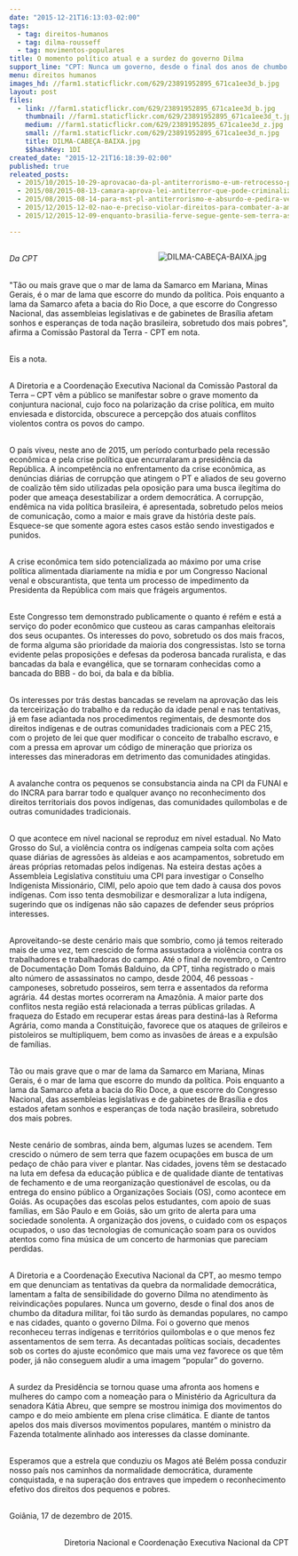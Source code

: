 ```yaml
---
date: "2015-12-21T16:13:03-02:00"
tags:
  - tag: direitos-humanos
  - tag: dilma-rousseff
  - tag: movimentos-populares
title: O momento político atual e a surdez do governo Dilma
support_line: "CPT: Nunca um governo, desde o final dos anos de chumbo da ditadura militar, foi tão surdo às demandas populares, no campo e nas cidades, quanto o governo Dilma."
menu: direitos humanos
images_hd: //farm1.staticflickr.com/629/23891952895_671ca1ee3d_b.jpg
layout: post
files:
  - link: //farm1.staticflickr.com/629/23891952895_671ca1ee3d_b.jpg
    thumbnail: //farm1.staticflickr.com/629/23891952895_671ca1ee3d_t.jpg
    medium: //farm1.staticflickr.com/629/23891952895_671ca1ee3d_z.jpg
    small: //farm1.staticflickr.com/629/23891952895_671ca1ee3d_n.jpg
    title: DILMA-CABEÇA-BAIXA.jpg
    $$hashKey: 1DI
created_date: "2015-12-21T16:18:39-02:00"
published: true
releated_posts:
  - 2015/10/2015-10-29-aprovacao-da-pl-antiterrorismo-e-um-retrocesso-para-a-democracia-afirma-dirigente-do-mst.md
  - 2015/08/2015-08-13-camara-aprova-lei-antiterror-que-pode-criminalizar-movimentos-populares.md
  - 2015/08/2015-08-14-para-mst-pl-antiterrorismo-e-absurdo-e-pedira-veto-em-reuniao-com-dilma.md
  - 2015/12/2015-12-02-nao-e-preciso-violar-direitos-para-combater-a-ameaca-terrorista.md
  - 2015/12/2015-12-09-enquanto-brasilia-ferve-segue-gente-sem-terra-assassinada.md

---
```

<figure class="image" style="float:right"><img alt="DILMA-CABEÇA-BAIXA.jpg" src="//farm1.staticflickr.com/629/23891952895_671ca1ee3d_b.jpg" />
<figcaption></figcaption>
</figure>

<p><br />
<em>Da CPT</em></p>

<p><br />
&quot;T&atilde;o ou mais grave que o mar de lama da Samarco em Mariana, Minas Gerais, &eacute; o mar de lama que escorre do mundo da pol&iacute;tica. Pois enquanto a lama da Samarco afeta a bacia do Rio Doce, a que escorre do Congresso Nacional, das assembleias legislativas e de gabinetes de Bras&iacute;lia afetam sonhos e esperan&ccedil;as de toda na&ccedil;&atilde;o brasileira, sobretudo dos mais pobres&quot;, afirma a Comiss&atilde;o Pastoral da Terra - CPT em nota.</p>

<p><br />
Eis a nota.</p>

<p><br />
A Diretoria e a Coordena&ccedil;&atilde;o Executiva Nacional da Comiss&atilde;o Pastoral da Terra &ndash; CPT v&ecirc;m a p&uacute;blico se manifestar sobre o grave momento da conjuntura nacional, cujo foco na polariza&ccedil;&atilde;o da crise pol&iacute;tica, em muito enviesada e distorcida, obscurece a percep&ccedil;&atilde;o dos atuais conflitos violentos contra os povos do campo.</p>

<p><br />
O pa&iacute;s viveu, neste ano de 2015, um per&iacute;odo conturbado pela recess&atilde;o econ&ocirc;mica e pela crise pol&iacute;tica que encurralaram a presid&ecirc;ncia da Rep&uacute;blica. A incompet&ecirc;ncia no enfrentamento da crise econ&ocirc;mica, as den&uacute;ncias di&aacute;rias de corrup&ccedil;&atilde;o que atingem o PT e aliados de seu governo de coaliz&atilde;o t&ecirc;m sido utilizadas pela oposi&ccedil;&atilde;o para uma busca ileg&iacute;tima do poder que amea&ccedil;a desestabilizar a ordem democr&aacute;tica. A corrup&ccedil;&atilde;o, end&ecirc;mica na vida pol&iacute;tica brasileira, &eacute; apresentada, sobretudo pelos meios de comunica&ccedil;&atilde;o, como a maior e mais grave da hist&oacute;ria deste pa&iacute;s. Esquece-se que somente agora estes casos est&atilde;o sendo investigados e punidos.</p>

<p><br />
A crise econ&ocirc;mica tem sido potencializada ao m&aacute;ximo por uma crise pol&iacute;tica alimentada diariamente na m&iacute;dia e por um Congresso Nacional venal e obscurantista, que tenta um processo de impedimento da Presidenta da Rep&uacute;blica com mais que fr&aacute;geis argumentos.</p>

<p><br />
Este Congresso tem demonstrado publicamente o quanto &eacute; ref&eacute;m e est&aacute; a servi&ccedil;o do poder econ&ocirc;mico que custeou as caras campanhas eleitorais dos seus ocupantes. Os interesses do povo, sobretudo os dos mais fracos, de forma alguma s&atilde;o prioridade da maioria dos congressistas. Isto se torna evidente pelas proposi&ccedil;&otilde;es e defesas da poderosa bancada ruralista, e das bancadas da bala e evang&eacute;lica, que se tornaram conhecidas como a bancada do BBB - do boi, da bala e da b&iacute;blia.</p>

<p><br />
Os interesses por tr&aacute;s destas bancadas se revelam na aprova&ccedil;&atilde;o das leis da terceiriza&ccedil;&atilde;o do trabalho e da redu&ccedil;&atilde;o da idade penal e nas tentativas, j&aacute; em fase adiantada nos procedimentos regimentais, de desmonte dos direitos ind&iacute;genas e de outras comunidades tradicionais com a PEC 215, com o projeto de lei que quer modificar o conceito de trabalho escravo, e com a pressa em aprovar um c&oacute;digo de minera&ccedil;&atilde;o que prioriza os interesses das mineradoras em detrimento das comunidades atingidas.</p>

<p><br />
A avalanche contra os pequenos se consubstancia ainda na CPI da FUNAI e do INCRA para barrar todo e qualquer avan&ccedil;o no reconhecimento dos direitos territoriais dos povos ind&iacute;genas, das comunidades quilombolas e de outras comunidades tradicionais.</p>

<p><br />
O que acontece em n&iacute;vel nacional se reproduz em n&iacute;vel estadual. No Mato Grosso do Sul, a viol&ecirc;ncia contra os ind&iacute;genas campeia solta com a&ccedil;&otilde;es quase di&aacute;rias de agress&otilde;es &agrave;s aldeias e aos acampamentos, sobretudo em &aacute;reas pr&oacute;prias retomadas pelos ind&iacute;genas. Na esteira destas a&ccedil;&otilde;es a Assembleia Legislativa constituiu uma CPI para investigar o Conselho Indigenista Mission&aacute;rio, CIMI, pelo apoio que tem dado &agrave; causa dos povos ind&iacute;genas. Com isso tenta desmobilizar e desmoralizar a luta ind&iacute;gena, sugerindo que os ind&iacute;genas n&atilde;o s&atilde;o capazes de defender seus pr&oacute;prios interesses.</p>

<p><br />
Aproveitando-se deste cen&aacute;rio mais que sombrio, como j&aacute; temos reiterado mais de uma vez, tem crescido de forma assustadora a viol&ecirc;ncia contra os trabalhadores e trabalhadoras do campo. At&eacute; o final de novembro, o Centro de Documenta&ccedil;&atilde;o Dom Tom&aacute;s Balduino, da CPT, tinha registrado o mais alto n&uacute;mero de assassinatos no campo, desde 2004, 46 pessoas - camponeses, sobretudo posseiros, sem terra e assentados da reforma agr&aacute;ria. 44 destas mortes ocorreram na Amaz&ocirc;nia. A maior parte dos conflitos nesta regi&atilde;o est&aacute; relacionada a terras p&uacute;blicas griladas. A fraqueza do Estado em recuperar estas &aacute;reas para destin&aacute;-las &agrave; Reforma Agr&aacute;ria, como manda a Constitui&ccedil;&atilde;o, favorece que os ataques de grileiros e pistoleiros se multipliquem, bem como as invas&otilde;es de &aacute;reas e a expuls&atilde;o de fam&iacute;lias.</p>

<p><br />
T&atilde;o ou mais grave que o mar de lama da Samarco em Mariana, Minas Gerais, &eacute; o mar de lama que escorre do mundo da pol&iacute;tica. Pois enquanto a lama da Samarco afeta a bacia do Rio Doce, a que escorre do Congresso Nacional, das assembleias legislativas e de gabinetes de Bras&iacute;lia e dos estados afetam sonhos e esperan&ccedil;as de toda na&ccedil;&atilde;o brasileira, sobretudo dos mais pobres.</p>

<p><br />
Neste cen&aacute;rio de sombras, ainda bem, algumas luzes se acendem. Tem crescido o n&uacute;mero de sem terra que fazem ocupa&ccedil;&otilde;es em busca de um peda&ccedil;o de ch&atilde;o para viver e plantar. Nas cidades, jovens t&ecirc;m se destacado na luta em defesa da educa&ccedil;&atilde;o p&uacute;blica e de qualidade diante de tentativas de fechamento e de uma reorganiza&ccedil;&atilde;o question&aacute;vel de escolas, ou da entrega do ensino p&uacute;blico a Organiza&ccedil;&otilde;es Sociais (OS), como acontece em Goi&aacute;s. As ocupa&ccedil;&otilde;es das escolas pelos estudantes, com apoio de suas fam&iacute;lias, em S&atilde;o Paulo e em Goi&aacute;s, s&atilde;o um grito de alerta para uma sociedade sonolenta. A organiza&ccedil;&atilde;o dos jovens, o cuidado com os espa&ccedil;os ocupados, o uso das tecnologias de comunica&ccedil;&atilde;o soam para os ouvidos atentos como fina m&uacute;sica de um concerto de harmonias que pareciam perdidas.</p>

<p><br />
A Diretoria e a Coordena&ccedil;&atilde;o Executiva Nacional da CPT, ao mesmo tempo em que denunciam as tentativas da quebra da normalidade democr&aacute;tica, lamentam a falta de sensibilidade do governo Dilma no atendimento &agrave;s reivindica&ccedil;&otilde;es populares. Nunca um governo, desde o final dos anos de chumbo da ditadura militar, foi t&atilde;o surdo &agrave;s demandas populares, no campo e nas cidades, quanto o governo Dilma. Foi o governo que menos reconheceu terras ind&iacute;genas e territ&oacute;rios quilombolas e o que menos fez assentamentos de sem terra. As decantadas pol&iacute;ticas sociais, decadentes sob os cortes do ajuste econ&ocirc;mico que mais uma vez favorece os que t&ecirc;m poder, j&aacute; n&atilde;o conseguem aludir a uma imagem &ldquo;popular&rdquo; do governo.</p>

<p><br />
A surdez da Presid&ecirc;ncia se tornou quase uma afronta aos homens e mulheres do campo com a nomea&ccedil;&atilde;o para o Minist&eacute;rio da Agricultura da senadora K&aacute;tia Abreu, que sempre se mostrou inimiga dos movimentos do campo e do meio ambiente em plena crise clim&aacute;tica. E diante de tantos apelos dos mais diversos movimentos populares, mant&eacute;m o ministro da Fazenda totalmente alinhado aos interesses da classe dominante.</p>

<p><br />
Esperamos que a estrela que conduziu os Magos at&eacute; Bel&eacute;m possa conduzir nosso pa&iacute;s nos caminhos da normalidade democr&aacute;tica, duramente conquistada, e na supera&ccedil;&atilde;o dos entraves que impedem o reconhecimento efetivo dos direitos dos pequenos e pobres.</p>

<p><br />
Goi&acirc;nia, 17 de dezembro de 2015.</p>

<p style="text-align: right;"><br />
Diretoria Nacional e Coordena&ccedil;&atilde;o Executiva Nacional da CPT</p>
